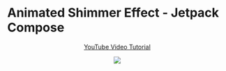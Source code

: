 # Animated Shimmer Effect - Jetpack Compose

<p align="center">
  <a href="https://youtu.be/SVY0qiMVIhc" align="center">YouTube Video Tutorial</a>
</p>
<p align="center">
  <img src="https://i.postimg.cc/Qtk4kG7q/Animated-Shimmer-Thumb.png" href="https://youtu.be/SVY0qiMVIhc">
</p>
